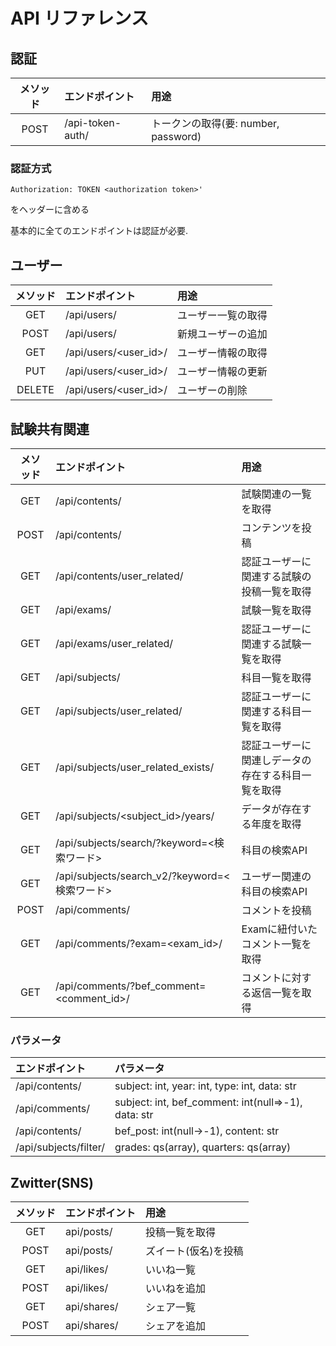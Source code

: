 # API リファレンス

## 認証

| メソッド | エンドポイント | 用途 |
| :---: |:---|:---|
| POST | /api-token-auth/ | トークンの取得(要: number, password) |

### 認証方式

``` markup
Authorization: TOKEN <authorization token>'
```

をヘッダーに含める

基本的に全てのエンドポイントは認証が必要.

## ユーザー

| メソッド | エンドポイント | 用途 |
| :---: |:---|:---|
| GET | /api/users/ | ユーザー一覧の取得 |
| POST | /api/users/ | 新規ユーザーの追加 |
| GET | /api/users/<user_id>/ | ユーザー情報の取得 |
| PUT | /api/users/<user_id>/ | ユーザー情報の更新 |
| DELETE | /api/users/<user_id>/ | ユーザーの削除 |

## 試験共有関連

| メソッド | エンドポイント | 用途 |
|:---:|:---|:---|
| GET | /api/contents/ | 試験関連の一覧を取得 |
| POST | /api/contents/ | コンテンツを投稿 |
| GET | /api/contents/user_related/ | 認証ユーザーに関連する試験の投稿一覧を取得 |
| GET | /api/exams/ | 試験一覧を取得 |
| GET | /api/exams/user_related/ | 認証ユーザーに関連する試験一覧を取得 |
| GET | /api/subjects/ | 科目一覧を取得 |
| GET | /api/subjects/user_related/ | 認証ユーザーに関連する科目一覧を取得 |
| GET | /api/subjects/user_related_exists/ | 認証ユーザーに関連しデータの存在する科目一覧を取得 |
| GET | /api/subjects/<subject_id>/years/ | データが存在する年度を取得 |
| GET | /api/subjects/search/?keyword=<検索ワード> | 科目の検索API |
| GET | /api/subjects/search_v2/?keyword=<検索ワード> | ユーザー関連の科目の検索API |
| POST | /api/comments/ | コメントを投稿 |
| GET | /api/comments/?exam=<exam_id>/ | Examに紐付いたコメント一覧を取得 |
| GET | /api/comments/?bef_comment=<comment_id>/ | コメントに対する返信一覧を取得 |

### パラメータ

| エンドポイント | パラメータ |
|:---|:---|
| /api/contents/ | subject: int, year: int, type: int, data: str |
| /api/comments/ | subject: int, bef_comment: int(null=>-1), data: str |
| /api/contents/ | bef_post: int(null->-1), content: str |
| /api/subjects/filter/ | grades: qs(array), quarters: qs(array) |

## Zwitter(SNS)

| メソッド | エンドポイント | 用途 |
| :---: |:---|:---|
| GET | api/posts/ | 投稿一覧を取得 |
| POST | api/posts/ | ズイート(仮名)を投稿 |
| GET | api/likes/ | いいね一覧 |
| POST | api/likes/ | いいねを追加 |
| GET | api/shares/ | シェア一覧 |
| POST | api/shares/ | シェアを追加 |
